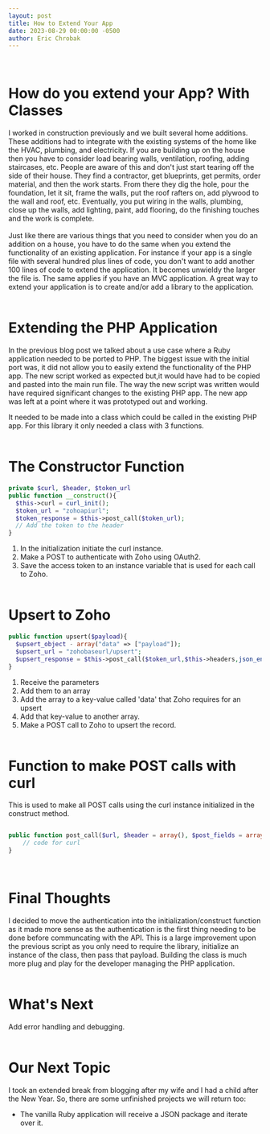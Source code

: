 ```yaml
---
layout: post
title: How to Extend Your App
date: 2023-08-29 00:00:00 -0500
author: Eric Chrobak
---
```

<br>

# **How do you extend your App? With Classes**

I worked in construction previously and we built several home additions. These additions had to integrate with the existing systems of the home like the HVAC, plumbing, and electricity. If you are building up on the house then you have to consider load bearing walls, ventilation, roofing, adding staircases, etc. People are aware of this and don't just start tearing off the side of their house. They find a contractor, get blueprints, get permits, order material, and then the work starts. From there they dig the hole, pour the foundation, let it sit, frame the walls, put the roof rafters on, add plywood to the wall and roof, etc. Eventually, you put wiring in the walls, plumbing, close up the walls, add lighting, paint, add flooring, do the finishing touches and the work is complete.
<br><br>
Just like there are various things that you need to consider when you do an addition on a house, you have to do the same when you extend the functionality of an existing application. For instance if your app is a single file with several hundred plus lines of code, you don't want to add another 100 lines of code to extend the application. It becomes unwieldy the larger the file is. The  same applies if you have an MVC application. A great way to extend your application is to create and/or add a library to the application. 
<br><br>

# **Extending the PHP Application**
In the previous blog post we talked about a use case where a Ruby application needed to be ported to PHP. The biggest issue with the initial port was, it did not allow you to easily extend the functionality of the PHP app. The new script worked as expected but,it would have had to be copied and pasted into the main run file. The way the new script was written would have required significant changes to the existing PHP app. The new app was left at a point where it was prototyped out and working. 

It needed to be made into a class which could be called in the existing PHP app. For this library it only needed a class with 3 functions. 
<br><br>

# **The Constructor Function** 
```php
private $curl, $header, $token_url
public function __construct(){
  $this->curl = curl_init();
  $token_url = "zohoapiurl";
  $token_response = $this->post_call($token_url);
  // Add the token to the header
}
```
1. In the initialization initiate the curl instance. 
2. Make a POST to authenticate with Zoho using OAuth2. 
3. Save the access token to an instance variable that is used for each call to Zoho.
<br><br>

# **Upsert to Zoho** 
```php
public function upsert($payload){
  $upsert_object - array("data" => ["payload"]);
  $upsert_url = "zohobaseurl/upsert";
  $upsert_response = $this->post_call($token_url,$this->headers,json_encode($upsert_object));
}
```
1. Receive the parameters 
2. Add them to an array
3. Add the array to a key-value called 'data' that Zoho requires for an upsert
4. Add that key-value to another array.
5. Make a POST call to Zoho to upsert the record.
<br><br>

# **Function to make POST calls with curl**
This is used to make all POST calls using the curl instance initialized in the construct method.
```php

public function post_call($url, $header = array(), $post_fields = array()) {
    // code for curl
}
```
<br>

# **Final Thoughts**
I decided to move the authentication into the initialization/construct function as it made more sense as the authentication is the first thing needing to be done before communcating with the API.
This is a large improvement upon the previous script as you only need to require the library, initialize an instance of the class, then pass that payload. Building the class is much more plug and play for the developer managing the PHP application. 
<br><br>

# **What's Next**
Add error handling and debugging.
<br><br>

# **Our Next Topic**
I took an extended break from blogging after my wife and I had a child after the New Year. So, there are some unfinished projects we will return too:
- The vanilla Ruby application will receive a JSON package and iterate over it.